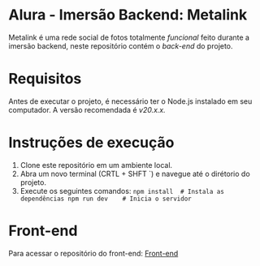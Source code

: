 # Alura - Imersão Backend: Metalink
Metalink é uma rede social de fotos totalmente *funcional* feito durante a imersão backend, neste repositório contém o *back-end* do projeto.
# Requisitos
Antes de executar o projeto, é necessário ter o Node.js instalado em seu computador. A versão recomendada é *v20.x.x.*
# Instruções de execução
1. Clone este repositório em um ambiente local.
2. Abra um novo terminal (CRTL + SHFT `) e navegue até o dirétorio do projeto.
3. Execute os seguintes comandos:
    ``npm install  # Instala as dependências
       npm run dev    # Inicia o servidor``
# Front-end
Para acessar o repositório do front-end:
[Front-end](https://github.com/AlcidesjNeto/Metalink-frontend)
